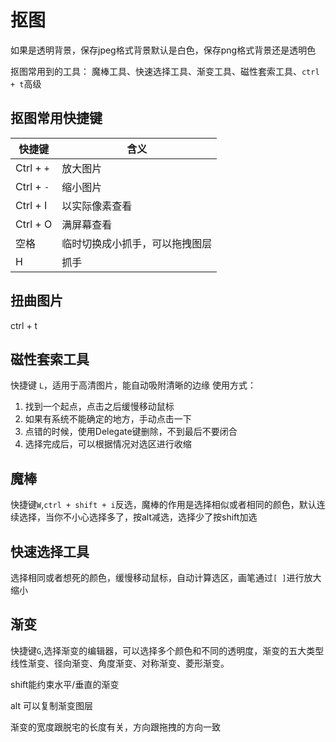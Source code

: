 # 抠图
如果是透明背景，保存jpeg格式背景默认是白色，保存png格式背景还是透明色

抠图常用到的工具： 魔棒工具、快速选择工具、渐变工具、磁性套索工具、`ctrl + t`高级

## 抠图常用快捷键
|  快捷键   | 含义  |
|  ----  | ----  |
| Ctrl + `+` | 放大图片 |
| Ctrl + `-` | 缩小图片 |
| Ctrl + I |  以实际像素查看|
| Ctrl + O | 满屏幕查看 |
| 空格 | 临时切换成小抓手，可以拖拽图层 |
| H | 抓手 |

## 扭曲图片
ctrl + t

## 磁性套索工具
快捷键 `L`，适用于高清图片，能自动吸附清晰的边缘
使用方式：
1. 找到一个起点，点击之后缓慢移动鼠标
2. 如果有系统不能确定的地方，手动点击一下
3. 点错的时候，使用Delegate键删除，不到最后不要闭合
4. 选择完成后，可以根据情况对选区进行收缩
   
## 魔棒
快捷键`W`,`ctrl + shift + i`反选，魔棒的作用是选择相似或者相同的颜色，默认连续选择，当你不小心选择多了，按alt减选，选择少了按shift加选

## 快速选择工具
选择相同或者想死的颜色，缓慢移动鼠标，自动计算选区，画笔通过`[ ]`进行放大缩小

## 渐变
快捷键`G`,选择渐变的编辑器，可以选择多个颜色和不同的透明度，渐变的五大类型  线性渐变、径向渐变、角度渐变、对称渐变、菱形渐变。

shift能约束水平/垂直的渐变

alt 可以复制渐变图层

渐变的宽度跟脱宅的长度有关，方向跟拖拽的方向一致
